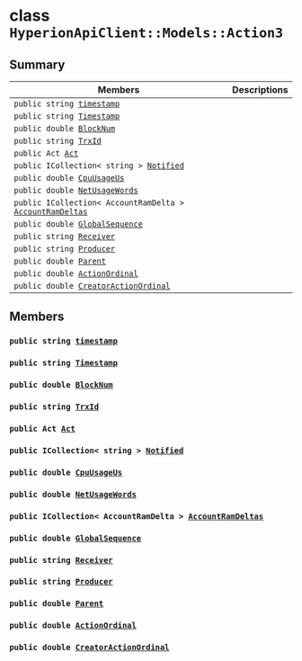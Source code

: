 # class `HyperionApiClient::Models::Action3` 

## Summary

 Members                        | Descriptions                                
--------------------------------|---------------------------------------------
`public string `[`timestamp`](#class_hyperion_api_client_1_1_models_1_1_action3_1a6e2cc932e5c87fcc3ce2c46cc4a74081) | 
`public string `[`Timestamp`](#class_hyperion_api_client_1_1_models_1_1_action3_1a2f6cff44f7d31294dab060179c01445d) | 
`public double `[`BlockNum`](#class_hyperion_api_client_1_1_models_1_1_action3_1a2aafa89383ad9f55ae828dc982d9089c) | 
`public string `[`TrxId`](#class_hyperion_api_client_1_1_models_1_1_action3_1a7c78eedbaccb6d52a437e5c706dabab1) | 
`public Act `[`Act`](#class_hyperion_api_client_1_1_models_1_1_action3_1af9f6b5e8d27976d8e2b8de790fed57e9) | 
`public ICollection< string > `[`Notified`](#class_hyperion_api_client_1_1_models_1_1_action3_1a8578920c1b15d9532f32e54c062859e0) | 
`public double `[`CpuUsageUs`](#class_hyperion_api_client_1_1_models_1_1_action3_1a2f1e30e4a3fb5ad61fc0254695c1252b) | 
`public double `[`NetUsageWords`](#class_hyperion_api_client_1_1_models_1_1_action3_1a6f9c4e05608a7e5eda31e3691616d78c) | 
`public ICollection< AccountRamDelta > `[`AccountRamDeltas`](#class_hyperion_api_client_1_1_models_1_1_action3_1a6ccf695b63f7ff31f48a1e1fa6db40ba) | 
`public double `[`GlobalSequence`](#class_hyperion_api_client_1_1_models_1_1_action3_1ab5524a14d2cc3b9093c8af0c3b6b0d8c) | 
`public string `[`Receiver`](#class_hyperion_api_client_1_1_models_1_1_action3_1a615f241c2af9af40ff4959b7d923f6c8) | 
`public string `[`Producer`](#class_hyperion_api_client_1_1_models_1_1_action3_1abca91eafeeda7c056f4c0530096eed4a) | 
`public double `[`Parent`](#class_hyperion_api_client_1_1_models_1_1_action3_1afa5b042b2facc440bf15effdc53c40b5) | 
`public double `[`ActionOrdinal`](#class_hyperion_api_client_1_1_models_1_1_action3_1aada3853288bd4a6b0e664e379271578e) | 
`public double `[`CreatorActionOrdinal`](#class_hyperion_api_client_1_1_models_1_1_action3_1a09307907654df320b8d03359485f39e5) | 

## Members

### `public string `[`timestamp`](#class_hyperion_api_client_1_1_models_1_1_action3_1a6e2cc932e5c87fcc3ce2c46cc4a74081) 

### `public string `[`Timestamp`](#class_hyperion_api_client_1_1_models_1_1_action3_1a2f6cff44f7d31294dab060179c01445d) 

### `public double `[`BlockNum`](#class_hyperion_api_client_1_1_models_1_1_action3_1a2aafa89383ad9f55ae828dc982d9089c) 

### `public string `[`TrxId`](#class_hyperion_api_client_1_1_models_1_1_action3_1a7c78eedbaccb6d52a437e5c706dabab1) 

### `public Act `[`Act`](#class_hyperion_api_client_1_1_models_1_1_action3_1af9f6b5e8d27976d8e2b8de790fed57e9) 

### `public ICollection< string > `[`Notified`](#class_hyperion_api_client_1_1_models_1_1_action3_1a8578920c1b15d9532f32e54c062859e0) 

### `public double `[`CpuUsageUs`](#class_hyperion_api_client_1_1_models_1_1_action3_1a2f1e30e4a3fb5ad61fc0254695c1252b) 

### `public double `[`NetUsageWords`](#class_hyperion_api_client_1_1_models_1_1_action3_1a6f9c4e05608a7e5eda31e3691616d78c) 

### `public ICollection< AccountRamDelta > `[`AccountRamDeltas`](#class_hyperion_api_client_1_1_models_1_1_action3_1a6ccf695b63f7ff31f48a1e1fa6db40ba) 

### `public double `[`GlobalSequence`](#class_hyperion_api_client_1_1_models_1_1_action3_1ab5524a14d2cc3b9093c8af0c3b6b0d8c) 

### `public string `[`Receiver`](#class_hyperion_api_client_1_1_models_1_1_action3_1a615f241c2af9af40ff4959b7d923f6c8) 

### `public string `[`Producer`](#class_hyperion_api_client_1_1_models_1_1_action3_1abca91eafeeda7c056f4c0530096eed4a) 

### `public double `[`Parent`](#class_hyperion_api_client_1_1_models_1_1_action3_1afa5b042b2facc440bf15effdc53c40b5) 

### `public double `[`ActionOrdinal`](#class_hyperion_api_client_1_1_models_1_1_action3_1aada3853288bd4a6b0e664e379271578e) 

### `public double `[`CreatorActionOrdinal`](#class_hyperion_api_client_1_1_models_1_1_action3_1a09307907654df320b8d03359485f39e5) 

